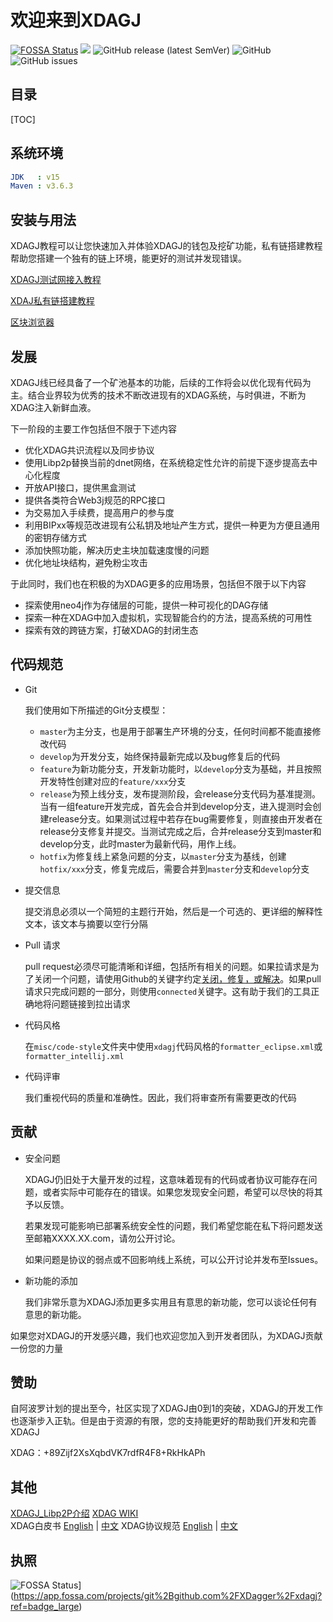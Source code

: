 # 欢迎来到XDAGJ

[![FOSSA Status](https://app.fossa.com/api/projects/git%2Bgithub.com%2FXDagger%2Fxdagj.svg?type=shield)](https://app.fossa.com/projects/git%2Bgithub.com%2FXDagger%2Fxdagj?ref=badge_shield) ![](https://github.com/XDagger/xdagj/actions/workflows/maven.yml/badge.svg) ![GitHub release (latest SemVer)](https://img.shields.io/github/v/release/XDagger/xdagj) ![GitHub](https://img.shields.io/github/license/XDagger/xdagj) ![GitHub issues](https://img.shields.io/github/issues/XDagger/xdagj)



## 目录
[TOC]

## 系统环境

```yaml
JDK   : v15
Maven : v3.6.3
```

## 安装与用法

XDAGJ教程可以让您快速加入并体验XDAGJ的钱包及挖矿功能，私有链搭建教程帮助您搭建一个独有的链上环境，能更好的测试并发现错误。

[XDAGJ测试网接入教程](./XDAJ_TestNet_Turial_zh.md)

[XDAJ私有链搭建教程](XDAGJ_PrivateChain_Turial_zh.md)

[区块浏览器](http://146.56.240.230/)

## 发展

XDAGJ线已经具备了一个矿池基本的功能，后续的工作将会以优化现有代码为主。结合业界较为优秀的技术不断改进现有的XDAG系统，与时俱进，不断为XDAG注入新鲜血液。

下一阶段的主要工作包括但不限于下述内容

- 优化XDAG共识流程以及同步协议
- 使用Libp2p替换当前的dnet网络，在系统稳定性允许的前提下逐步提高去中心化程度
- 开放API接口，提供黑盒测试
- 提供各类符合Web3j规范的RPC接口
- 为交易加入手续费，提高用户的参与度
- 利用BIPxx等规范改进现有公私钥及地址产生方式，提供一种更为方便且通用的密钥存储方式
- 添加快照功能，解决历史主块加载速度慢的问题
- 优化地址块结构，避免粉尘攻击



于此同时，我们也在积极的为XDAG更多的应用场景，包括但不限于以下内容

- 探索使用neo4j作为存储层的可能，提供一种可视化的DAG存储
- 探索一种在XDAG中加入虚拟机，实现智能合约的方法，提高系统的可用性
- 探索有效的跨链方案，打破XDAG的封闭生态



## 代码规范

- Git

  我们使用如下所描述的Git分支模型：

  - `master`为主分支，也是用于部署生产环境的分支，任何时间都不能直接修改代码
  - `develop`为开发分支，始终保持最新完成以及bug修复后的代码
  - `feature`为新功能分支，开发新功能时，以`develop`分支为基础，并且按照开发特性创建对应的`feature/xxx`分支
  - `release`为预上线分支，发布提测阶段，会release分支代码为基准提测。当有一组feature开发完成，首先会合并到develop分支，进入提测时会创建release分支。如果测试过程中若存在bug需要修复，则直接由开发者在release分支修复并提交。当测试完成之后，合并release分支到master和develop分支，此时master为最新代码，用作上线。
  - `hotfix`为修复线上紧急问题的分支，以`master`分支为基线，创建`hotfix/xxx`分支，修复完成后，需要合并到`master`分支和`develop`分支

- 提交信息

  提交消息必须以一个简短的主题行开始，然后是一个可选的、更详细的解释性文本，该文本与摘要以空行分隔

- Pull 请求

  pull request必须尽可能清晰和详细，包括所有相关的问题。如果拉请求是为了关闭一个问题，请使用Github的关键字约定[关闭，修复，或解决](https://help.github.com/articles/closing-issues-via-commit-messages/)。如果pull请求只完成问题的一部分，则使用`connected`关键字。这有助于我们的工具正确地将问题链接到拉出请求

- 代码风格

  在`misc/code-style`文件夹中使用`xdagj`代码风格的`formatter_eclipse.xml`或`formatter_intellij.xml`

- 代码评审

  我们重视代码的质量和准确性。因此，我们将审查所有需要更改的代码

## 贡献

- 安全问题

  XDAGJ仍旧处于大量开发的过程，这意味着现有的代码或者协议可能存在问题，或者实际中可能存在的错误。如果您发现安全问题，希望可以尽快的将其予以反馈。

  若果发现可能影响已部署系统安全性的问题，我们希望您能在私下将问题发送至邮箱XXXX.XX.com，请勿公开讨论。

  如果问题是协议的弱点或不回影响线上系统，可以公开讨论并发布至Issues。

- 新功能的添加

  我们非常乐意为XDAGJ添加更多实用且有意思的新功能，您可以谈论任何有意思的新功能。

如果您对XDAGJ的开发感兴趣，我们也欢迎您加入到开发者团队，为XDAGJ贡献一份您的力量


## 赞助

自阿波罗计划的提出至今，社区实现了XDAGJ由0到1的突破，XDAGJ的开发工作也逐渐步入正轨。但是由于资源的有限，您的支持能更好的帮助我们开发和完善XDAGJ

XDAG：+89Zijf2XsXqbdVK7rdfR4F8+RkHkAPh

## 其他
[XDAGJ_Libp2P介绍](./XDAGJ_Networking_Specification.md)
[XDAG WIKI](https://github.com/XDagger/xdag/wiki)  
XDAG白皮书     [English](https://github.com/XDagger/xdag/blob/master/WhitePaper.md)  |  [中文](https://github.com/XDagger/xdag/blob/master/WhitePaper%20zh-cn.md)
XDAG协议规范 [English](https://github.com/XDagger/xdag/blob/master/Protocol.md)  |  [中文](https://github.com/XDagger/xdag/blob/master/Protocol-cn.md)


## 执照

![FOSSA Status](README_zh.assets/git%252Bgithub.com%252FXDagger%252Fxdagj.svg)](https://app.fossa.com/projects/git%2Bgithub.com%2FXDagger%2Fxdagj?ref=badge_large)


